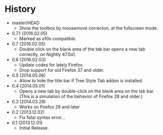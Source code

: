 # History

 - master/HEAD
   * Show the toolbox by mousemove correcton, at the fullscreen mode.
 - 0.7.1 (2016.02.05)
   * Marked as e10s compatible.
 - 0.7 (2016.02.05)
   * Double click on the blank area of the tab bar opens a new tab correctly, on Nightly 47.0a1.
 - 0.6 (2016.02.03)
   * Update codes for lately Firefox.
   * Drop support for old Firefox 37 and older.
 - 0.5 (2014.05.06)
   * Allow to hide the title bar if Tree Style Tab addon is installed.
 - 0.4 (2014.05.01)
   * Opens a new tab by double-click on the blank area on the tab bar. (This is a simulation of the behavior of Firefox 28 and older.)
 - 0.3 (2014.03.29)
   * Works on Firefox 29 and later
 - 0.2 (2013.12.02)
   * Fix fatal syntax error...
 - 0.1 (2013.12.01)
   * Initial Release.
